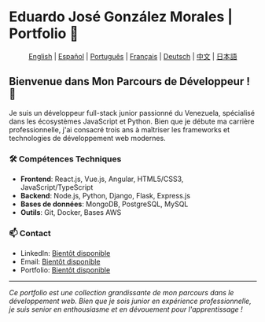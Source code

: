 # Eduardo José González Morales | Portfolio 🚀

<div align="center">

[English](../README.md) | [Español](./README.es.md) | [Português](./README.pt.md) | [Français](./README.fr.md) | [Deutsch](./README.de.md) | [中文](./README.zh.md) | [日本語](./README.jp.md)

</div>

## Bienvenue dans Mon Parcours de Développeur ! 👋

Je suis un développeur full-stack junior passionné du Venezuela, spécialisé dans les écosystèmes JavaScript et Python. Bien que je débute ma carrière professionnelle, j'ai consacré trois ans à maîtriser les frameworks et technologies de développement web modernes.

### 🛠 Compétences Techniques
- **Frontend**: React.js, Vue.js, Angular, HTML5/CSS3, JavaScript/TypeScript
- **Backend**: Node.js, Python, Django, Flask, Express.js
- **Bases de données**: MongoDB, PostgreSQL, MySQL
- **Outils**: Git, Docker, Bases AWS

### 📫 Contact
- LinkedIn: [Bientôt disponible](#)
- Email: [Bientôt disponible](#)
- Portfolio: [Bientôt disponible](#)

---
*Ce portfolio est une collection grandissante de mon parcours dans le développement web. Bien que je sois junior en expérience professionnelle, je suis senior en enthousiasme et en dévouement pour l'apprentissage !*
